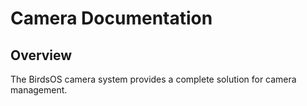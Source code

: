 # Camera Documentation

## Overview
The BirdsOS camera system provides a complete solution for camera management.
